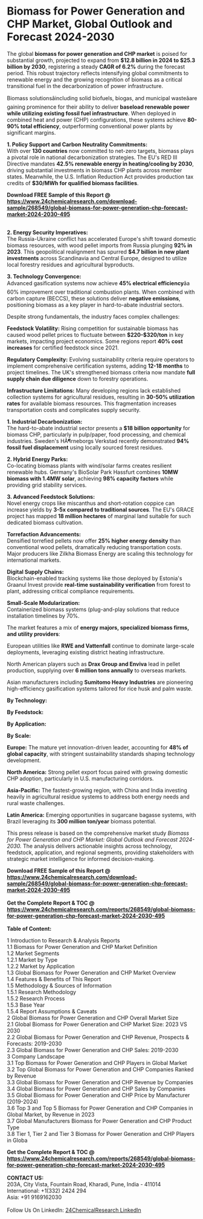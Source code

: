 <h1>Biomass for Power Generation and CHP Market, Global Outlook and Forecast 2024-2030</h1><p>The global <strong>biomass for power generation and CHP market</strong> is poised for substantial growth, projected to expand from <strong>$12.8 billion in 2024 to $25.3 billion by 2030</strong>, registering a steady <strong>CAGR of 6.2%</strong> during the forecast period. This robust trajectory reflects intensifying global commitments to renewable energy and the growing recognition of biomass as a critical transitional fuel in the decarbonization of power infrastructure.</p><p>Biomass solutionsâincluding solid biofuels, biogas, and municipal wasteâare gaining prominence for their ability to deliver <strong>baseload renewable power while utilizing existing fossil fuel infrastructure</strong>. When deployed in combined heat and power (CHP) configurations, these systems achieve <strong>80-90% total efficiency</strong>, outperforming conventional power plants by significant margins.</p><p><strong>1. Policy Support and Carbon Neutrality Commitments:</strong><br>
With over <strong>130 countries</strong> now committed to net-zero targets, biomass plays a pivotal role in national decarbonization strategies. The EU's RED III Directive mandates <strong>42.5% renewable energy in heating/cooling by 2030</strong>, driving substantial investments in biomass CHP plants across member states. Meanwhile, the U.S. Inflation Reduction Act provides production tax credits of <strong>$30/MWh for qualified biomass facilities</strong>.</p><div><b>Download FREE Sample of this Report @ 
            <a href="https://www.24chemicalresearch.com/download-sample/268549/global-biomass-for-power-generation-chp-forecast-market-2024-2030-495">
            https://www.24chemicalresearch.com/download-sample/268549/global-biomass-for-power-generation-chp-forecast-market-2024-2030-495</a></b></div><br><p><strong>2. Energy Security Imperatives:</strong><br>
The Russia-Ukraine conflict has accelerated Europe's shift toward domestic biomass resources, with wood pellet imports from Russia plunging <strong>92% in 2023</strong>. This geopolitical realignment has spurred <strong>$4.7 billion in new plant investments</strong> across Scandinavia and Central Europe, designed to utilize local forestry residues and agricultural byproducts.</p><p><strong>3. Technology Convergence:</strong><br>
Advanced gasification systems now achieve <strong>45% electrical efficiency</strong>âa 60% improvement over traditional combustion plants. When combined with carbon capture (BECCS), these solutions deliver <strong>negative emissions</strong>, positioning biomass as a key player in hard-to-abate industrial sectors.</p><p>Despite strong fundamentals, the industry faces complex challenges:</p><p><strong>Feedstock Volatility:</strong> Rising competition for sustainable biomass has caused wood pellet prices to fluctuate between <strong>$220-$320/ton</strong> in key markets, impacting project economics. Some regions report <strong>40% cost increases</strong> for certified feedstock since 2021.</p><p><strong>Regulatory Complexity:</strong> Evolving sustainability criteria require operators to implement comprehensive certification systems, adding <strong>12-18 months</strong> to project timelines. The UK's strengthened biomass criteria now mandate <strong>full supply chain due diligence</strong> down to forestry operations.</p><p><strong>Infrastructure Limitations:</strong> Many developing regions lack established collection systems for agricultural residues, resulting in <strong>30-50% utilization rates</strong> for available biomass resources. This fragmentation increases transportation costs and complicates supply security.</p><p><strong>1. Industrial Decarbonization:</strong><br>
The hard-to-abate industrial sector presents a <strong>$18 billion opportunity</strong> for biomass CHP, particularly in pulp/paper, food processing, and chemical industries. Sweden's HÃ¶rneborgs Verkstad recently demonstrated <strong>94% fossil fuel displacement</strong> using locally sourced forest residues.</p><p><strong>2. Hybrid Energy Parks:</strong><br>
Co-locating biomass plants with wind/solar farms creates resilient renewable hubs. Germany's BioSolar Park Hassfurt combines <strong>10MW biomass with 1.4MW solar</strong>, achieving <strong>98% capacity factors</strong> while providing grid stability services.</p><p><strong>3. Advanced Feedstock Solutions:</strong><br>
Novel energy crops like miscanthus and short-rotation coppice can increase yields by <strong>3-5x compared to traditional sources</strong>. The EU's GRACE project has mapped <strong>18 million hectares</strong> of marginal land suitable for such dedicated biomass cultivation.</p><p><strong>Torrefaction Advancements:</strong><br>
	Densified torrefied pellets now offer <strong>25% higher energy density</strong> than conventional wood pellets, dramatically reducing transportation costs. Major producers like Zilkha Biomass Energy are scaling this technology for international markets.</p><p><strong>Digital Supply Chains:</strong><br>
	Blockchain-enabled tracking systems like those deployed by Estonia's Graanul Invest provide <strong>real-time sustainability verification</strong> from forest to plant, addressing critical compliance requirements.</p><p><strong>Small-Scale Modularization:</strong><br>
	Containerized biomass systems (plug-and-play solutions that reduce installation timelines by 70%.</p><p>The market features a mix of <strong>energy majors, specialized biomass firms, and utility providers</strong>:</p><p>European utilities like <strong>RWE and Vattenfall</strong> continue to dominate large-scale deployments, leveraging existing district heating infrastructure.</p><p>North American players such as <strong>Drax Group and Enviva</strong> lead in pellet production, supplying over <strong>6 million tons annually</strong> to overseas markets.</p><p>Asian manufacturers including <strong>Sumitomo Heavy Industries</strong> are pioneering high-efficiency gasification systems tailored for rice husk and palm waste.</p><p><strong>By Technology:</strong></p><p><strong>By Feedstock:</strong></p><p><strong>By Application:</strong></p><p><strong>By Scale:</strong></p><p><strong>Europe:</strong> The mature yet innovation-driven leader, accounting for <strong>48% of global capacity</strong>, with stringent sustainability standards shaping technology development.</p><p><strong>North America:</strong> Strong pellet export focus paired with growing domestic CHP adoption, particularly in U.S. manufacturing corridors.</p><p><strong>Asia-Pacific:</strong> The fastest-growing region, with China and India investing heavily in agricultural residue systems to address both energy needs and rural waste challenges.</p><p><strong>Latin America:</strong> Emerging opportunities in sugarcane bagasse systems, with Brazil leveraging its <strong>300 million ton/year</strong> biomass potential.</p><p>This press release is based on the comprehensive market study <em>Biomass for Power Generation and CHP Market: Global Outlook and Forecast 2024-2030.</em> The analysis delivers actionable insights across technology, feedstock, application, and regional segments, providing stakeholders with strategic market intelligence for informed decision-making.</p><div><b>Download FREE Sample of this Report @ 
            <a href="https://www.24chemicalresearch.com/download-sample/268549/global-biomass-for-power-generation-chp-forecast-market-2024-2030-495">
            https://www.24chemicalresearch.com/download-sample/268549/global-biomass-for-power-generation-chp-forecast-market-2024-2030-495</a></b></div><br><div><b>Get the Complete Report & TOC @ 
            <a href="https://www.24chemicalresearch.com/reports/268549/global-biomass-for-power-generation-chp-forecast-market-2024-2030-495">
            https://www.24chemicalresearch.com/reports/268549/global-biomass-for-power-generation-chp-forecast-market-2024-2030-495</a></b></div><br>
            <b>Table of Content:</b><p>1 Introduction to Research & Analysis Reports<br />
    1.1 Biomass for Power Generation and CHP Market Definition<br />
    1.2 Market Segments<br />
        1.2.1 Market by Type<br />
        1.2.2 Market by Application<br />
    1.3 Global Biomass for Power Generation and CHP Market Overview<br />
    1.4 Features & Benefits of This Report<br />
    1.5 Methodology & Sources of Information<br />
        1.5.1 Research Methodology<br />
        1.5.2 Research Process<br />
        1.5.3 Base Year<br />
        1.5.4 Report Assumptions & Caveats<br />
2 Global Biomass for Power Generation and CHP Overall Market Size<br />
    2.1 Global Biomass for Power Generation and CHP Market Size: 2023 VS 2030<br />
    2.2 Global Biomass for Power Generation and CHP Revenue, Prospects & Forecasts: 2019-2030<br />
    2.3 Global Biomass for Power Generation and CHP Sales: 2019-2030<br />
3 Company Landscape<br />
    3.1 Top Biomass for Power Generation and CHP Players in Global Market<br />
    3.2 Top Global Biomass for Power Generation and CHP Companies Ranked by Revenue<br />
    3.3 Global Biomass for Power Generation and CHP Revenue by Companies<br />
    3.4 Global Biomass for Power Generation and CHP Sales by Companies<br />
    3.5 Global Biomass for Power Generation and CHP Price by Manufacturer (2019-2024)<br />
    3.6 Top 3 and Top 5 Biomass for Power Generation and CHP Companies in Global Market, by Revenue in 2023<br />
    3.7 Global Manufacturers Biomass for Power Generation and CHP Product Type<br />
    3.8 Tier 1, Tier 2 and Tier 3 Biomass for Power Generation and CHP Players in Globa</p><div><b>Get the Complete Report & TOC @ 
            <a href="https://www.24chemicalresearch.com/reports/268549/global-biomass-for-power-generation-chp-forecast-market-2024-2030-495">
            https://www.24chemicalresearch.com/reports/268549/global-biomass-for-power-generation-chp-forecast-market-2024-2030-495</a></b></div><br><b>CONTACT US:</b><br>
            203A, City Vista, Fountain Road, Kharadi, Pune, India - 411014<br>
            International: +1(332) 2424 294<br>
            Asia: +91 9169162030 <br><br>
            Follow Us On LinkedIn: <a href="https://www.linkedin.com/company/24chemicalresearch/">24ChemicalResearch LinkedIn</a>